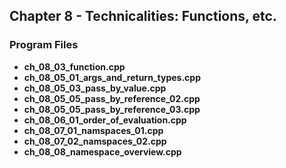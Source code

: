 ## Chapter 8 - Technicalities: Functions, etc.

### Program Files
* **ch_08_03_function.cpp**
* **ch_08_05_01_args_and_return_types.cpp**
* **ch_08_05_03_pass_by_value.cpp**
* **ch_08_05_05_pass_by_reference_02.cpp**
* **ch_08_05_05_pass_by_reference_03.cpp**
* **ch_08_06_01_order_of_evaluation.cpp**
* **ch_08_07_01_namspaces_01.cpp**
* **ch_08_07_02_namspaces_02.cpp**
* **ch_08_08_namespace_overview.cpp** 
